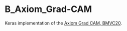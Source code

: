 # B_Axiom_Grad-CAM

Keras implementation of the [Axiom Grad CAM, BMVC20](https://arxiv.org/pdf/2008.02312v4.pdf).
